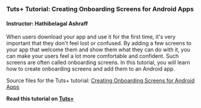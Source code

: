 ### Tuts+ Tutorial: Creating Onboarding Screens for Android Apps

#### Instructor: Hathibelagal Ashraff

When users download your app and use it for the first time, it's very important that they don't feel lost or confused. By adding a few screens to your app that welcome them and show them what they can do with it, you can make your users feel a lot more comfortable and confident. Such screens are often called onboarding screens. In this tutorial, you will learn how to create onboarding screens and add them to an Android app.

Source files for the Tuts+ tutorial: [Creating Onboarding Screens for Android Apps](http://code.tutsplus.com/tutorials/creating-onboarding-screens-for-android-apps--cms-24465)

**Read this tutorial on [Tuts+](https://code.tutsplus.com)**
